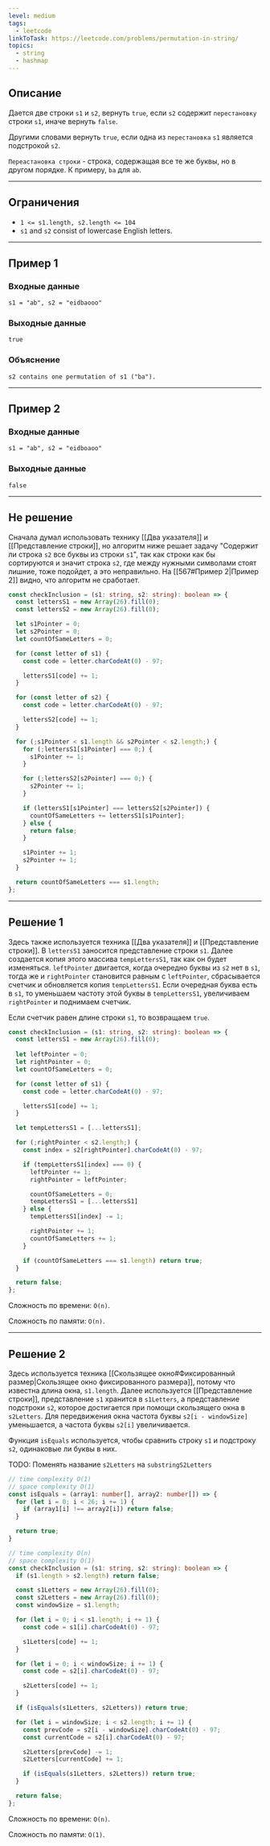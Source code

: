 ```yaml
---
level: medium
tags:
  - leetcode
linkToTask: https://leetcode.com/problems/permutation-in-string/
topics:
  - string
  - hashmap
---
```

## Описание

Дается две строки `s1` и `s2`, вернуть `true`, если `s2` содержит `перестановку` строки `s1`, иначе вернуть `false`.

Другими словами вернуть `true`, если одна из `перестановка` `s1` является подстрокой `s2`.

`Переастановка строки` - строка, содержащая все те же буквы, но в другом порядке. К примеру, `ba` для `ab`.

---
## Ограничения

- `1 <= s1.length, s2.length <= 104`
- `s1` and `s2` consist of lowercase English letters.

---
## Пример 1

### Входные данные

```
s1 = "ab", s2 = "eidbaooo"
```
### Выходные данные

```
true
```
### Объяснение

```
s2 contains one permutation of s1 ("ba").
```

---
## Пример 2

### Входные данные

```
s1 = "ab", s2 = "eidboaoo"
```
### Выходные данные

```
false
```

---
## Не решение

Сначала думал использовать технику [[Два указателя]] и [[Представление строки]], но алгоритм ниже решает задачу "Содержит ли строка `s2` все буквы из строки `s1`", так как строки как бы сортируются и значит строка `s2`, где между нужными символами стоят лишние, тоже подойдет, а это неправильно. На [[567#Пример 2|Пример 2]] видно, что алгоритм не сработает.

```typescript
const checkInclusion = (s1: string, s2: string): boolean => {
  const lettersS1 = new Array(26).fill(0);
  const lettersS2 = new Array(26).fill(0);

  let s1Pointer = 0;
  let s2Pointer = 0;
  let countOfSameLetters = 0;

  for (const letter of s1) {
    const code = letter.charCodeAt(0) - 97;

    lettersS1[code] += 1;
  }

  for (const letter of s2) {
    const code = letter.charCodeAt(0) - 97;

    lettersS2[code] += 1;
  }

  for (;s1Pointer < s1.length && s2Pointer < s2.length;) {
    for (;lettersS1[s1Pointer] === 0;) {
      s1Pointer += 1;
    }

    for (;lettersS2[s2Pointer] === 0;) {
      s2Pointer += 1;
    }

    if (lettersS1[s1Pointer] === lettersS2[s2Pointer]) {
      countOfSameLetters += lettersS1[s1Pointer];
    } else {
      return false;
    }

    s1Pointer += 1;
    s2Pointer += 1;
  }

  return countOfSameLetters === s1.length;
};
```

---
## Решение 1

Здесь также используется техника [[Два указателя]] и [[Представление строки]]. В `lettersS1` заносится представление строки `s1`. Далее создается копия этого массива `tempLettersS1`, так как он будет изменяться. `leftPointer` двигается, когда очередно буквы из `s2` нет в `s1`, тогда же и `rightPointer` становится равным с `leftPointer`, сбрасывается счетчик и обновляется копия `tempLettersS1`. Если очередная буква есть в `s1`, то уменьшаем частоту этой буквы в `tempLettersS1`, увеличиваем `rightPointer` и поднимаем счетчик.

Если счетчик равен длине строки `s1`, то возвращаем `true`.

```typescript
const checkInclusion = (s1: string, s2: string): boolean => {
  const lettersS1 = new Array(26).fill(0);
  
  let leftPointer = 0;
  let rightPointer = 0;
  let countOfSameLetters = 0;

  for (const letter of s1) {
    const code = letter.charCodeAt(0) - 97;

    lettersS1[code] += 1;
  }

  let tempLettersS1 = [...lettersS1];

  for (;rightPointer < s2.length;) {
    const index = s2[rightPointer].charCodeAt(0) - 97;

    if (tempLettersS1[index] === 0) {
      leftPointer += 1;
      rightPointer = leftPointer;

      countOfSameLetters = 0;
      tempLettersS1 = [...lettersS1]
    } else {
      tempLettersS1[index] -= 1;

      rightPointer += 1;
      countOfSameLetters += 1;
    }

    if (countOfSameLetters === s1.length) return true;
  }

  return false;
};
```

Сложность по времени: `O(n)`.

Сложность по памяти: `O(n)`.

---
## Решение 2

Здесь используется техника [[Скользящее окно#Фиксированный размер|Скользящее окно фиксированного размера]], потому что известна длина окна, `s1.length`. Далее используется [[Представление строки]], представление `s1` хранится в `s1Letters`, а представление подстроки `s2`, которое достигается при помощи скользящего окна в `s2Letters`. Для передвижения окна  частота буквы `s2[i - windowSize]` уменьшается, а частота буквы `s2[i]` увеличивается.

Функция `isEquals` используется, чтобы сравнить строку `s1` и подстроку `s2`, одинаковые ли буквы в них.

TODO: Поменять название `s2Letters` на `substringS2Letters`

```typescript
// time complexity O(1)
// space complexity O(1)
const isEquals = (array1: number[], array2: number[]) => {
  for (let i = 0; i < 26; i += 1) {
    if (array1[i] !== array2[i]) return false;
  }

  return true;
}

// time complexity O(n)
// space complexity O(1)
const checkInclusion = (s1: string, s2: string): boolean => {
  if (s1.length > s2.length) return false;

  const s1Letters = new Array(26).fill(0);
  const s2Letters = new Array(26).fill(0);
  const windowSize = s1.length;

  for (let i = 0; i < s1.length; i += 1) {
    const code = s1[i].charCodeAt(0) - 97;

    s1Letters[code] += 1;
  }

  for (let i = 0; i < windowSize; i += 1) {
    const code = s2[i].charCodeAt(0) - 97;

    s2Letters[code] += 1;
  }

  if (isEquals(s1Letters, s2Letters)) return true;

  for (let i = windowSize; i < s2.length; i += 1) {
    const prevCode = s2[i - windowSize].charCodeAt(0) - 97;
    const currentCode = s2[i].charCodeAt(0) - 97;

    s2Letters[prevCode] -= 1;
    s2Letters[currentCode] += 1;

    if (isEquals(s1Letters, s2Letters)) return true;
  }

  return false;
};
```

Сложность по времени: `O(n)`.

Сложность по памяти: `O(1)`.